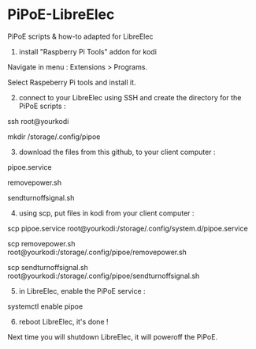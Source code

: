 # PiPoE-LibreElec
PiPoE scripts &amp; how-to adapted for LibreElec

1) install "Raspberry Pi Tools" addon for kodi

Navigate in menu : Extensions > Programs.

Select Raspeberry Pi tools and install it.

2) connect to your LibreElec using SSH and create the directory for the PiPoE scripts :

ssh root@yourkodi

mkdir /storage/.config/pipoe

3) download the files from this github, to your client computer :

pipoe.service

removepower.sh

sendturnoffsignal.sh

4) using scp, put files in kodi from your client computer :

scp pipoe.service root@yourkodi:/storage/.config/system.d/pipoe.service

scp removepower.sh root@yourkodi:/storage/.config/pipoe/removepower.sh

scp sendturnoffsignal.sh root@yourkodi:/storage/.config/pipoe/sendturnoffsignal.sh

5) in LibreElec, enable the PiPoE service :

systemctl enable pipoe

6) reboot LibreElec, it's done !

Next time you will shutdown LibreElec, it will poweroff the PiPoE.
